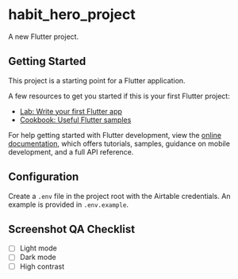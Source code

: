 # habit_hero_project

A new Flutter project.

## Getting Started

This project is a starting point for a Flutter application.

A few resources to get you started if this is your first Flutter project:

- [Lab: Write your first Flutter app](https://docs.flutter.dev/get-started/codelab)
- [Cookbook: Useful Flutter samples](https://docs.flutter.dev/cookbook)

For help getting started with Flutter development, view the
[online documentation](https://docs.flutter.dev/), which offers tutorials,
samples, guidance on mobile development, and a full API reference.

## Configuration

Create a `.env` file in the project root with the Airtable credentials. An
example is provided in `.env.example`.

## Screenshot QA Checklist
- [ ] Light mode
- [ ] Dark mode
- [ ] High contrast
